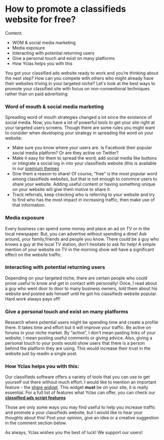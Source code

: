 # How to promote a classifieds website for free?

Content:
-   WOM & social media marketing
-   Media exposure
-   Interacting with potential returning users
-   Give a personal touch and exist on many platforms
-   How Yclas helps you with this

You got your classified ads website ready to work and you’re thinking about the next step? How can you compete with others who might already have their websites triving in your targeted niche? Let's look at the best ways to promote your classified site with focus on non-conventional techniques rather than on paid advertising:

### Word of mouth & social media marketing

Spreading word of mouth strategies changed a lot since the existence of social media. Now, you have a lot of powerful tools to get your site right at your targeted users screens. Though there are some rules you might want to consider when developing your strategy in spreading the word on your website:

-   Make sure you know where your users are. Is Facebook their popular social media platform? Or are they active on Twitter?
-   Make it easy for them to spread the word; add social media like buttons or integrate a social log in into your classifieds website (this is available in our  [premium themes](Themes-configuration-of-premuim-themes.md)
-   Give them a reason to share! Of course, “free” is the most popular word among classifieds websites, but that is not enough to convince users to share your website. Adding useful content or having something unique on your website will give them motive to share it.
-   Track referrals, keep checking who is referring to your website and try to find who has the most impact in increasing traffic, then make use of that information.

### Media exposure

Every business can spend some money and place an ad on TV or in the local newspaper. But, you can advertise without spending a dime! 
Ask around,  your family,friends and people you know. There could be a guy who knows a guy at the local TV station, don’t hesitate to ask for help!  A simple mention of your website on TV in the morning show will have a significant effect on the website traffic.

### Interacting with potential returning users

Depending on your targeted niche, there are certain people who could prove useful to know and get in contact with personally! Once, I read  about a guy who went door to door to many business owners, told them about his website and posted ads himself until he got his classifieds website popular. Hard work always pays off!

### Give a personal touch and exist on many platforms

Research where potential users might be spending time and create a profile there. It takes time and effort but it will improve your traffic.
 Be active on forums in your niche market. By “active”, I don’t mean pasting links of your website, I mean posting useful comments or giving advice. Also, giving a personal touch to your posts would show users that there is a person behind the platform they are using. This would increase their trust in the website just by readin a single post.

### How Yclas helps you with this:

Our classifieds software offers a variety of tools that you can use to get yourself out there without much effort. I would like to mention an important feature - the  [share widget](Widgets-share-widget.md). This widget  **must**  be on your site, it is really essential. For a full list of features what Yclas can offer, you can check our  **[classified ads script features](https://yclas.com/features.html)**

Those are only some ways you may find useful to help you increase traffic and promote a your classifieds website, but I would like to hear your thoughts about this! Post your opinion, give an idea or a creative suggestion in the comment section below.

As always, Yclas wishes you the best of luck! We support our users!
